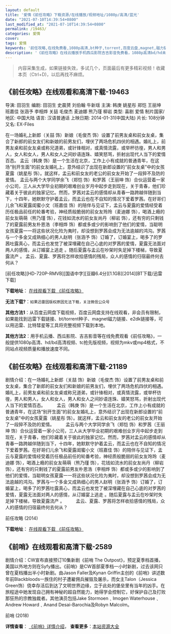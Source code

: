```yaml
---
layout: default
title: '爱情《前任攻略》下载资源/在线播放/视频地址/1080p/高清/蓝光'
date: "2021-07-10T14:39:54+0800"
last_modified_at: "2021-07-10T14:39:54+0800"
permalink: /19463/
categories: 爱情
cover:
tags: 爱情
keywords: '前任攻略,在线免费看,1080p高清,bt种子,torrent,百度云盘,magnet,磁力链,迅雷下载资源'
description: '《前任攻略》在线云播放手机西瓜影院吉吉影音免费看，1080p高清bd/hd未删减完整版和tc抢先枪版，mkv/mp4格式，附带bt/torrent种子、magnet/磁力链、百度云盘、网盘资源迅雷下载链接'
---
```


>内容采集生成，如果链接失效，多试几个，页面最后有更多精彩视频！收藏本页（Ctrl+D)，以后再找不麻烦。


## 《前任攻略》在线观看和高清下载-19463

导演: 田羽生 编剧: 田羽生 史晨赟 刘伯翰 牛新瑶 主演: 韩庚 姚星彤 郑恺 王丽坤 班嘉佳 张涵予 李相烨 关喆 毛俊杰 麦迪娜 熊乃瑾 柳岩 类型: 喜剧 爱情 制片国家/地区: 中国大陆 语言: 汉语普通话 上映日期: 2014-01-31(中国大陆) 片长: 108分钟 又名: EX-Files

在一场婚礼上新郎（关喆 饰）新娘（毛俊杰 饰）设置了前男友桌和前女友桌，集合了新郎的前女友们和新娘的前男友们，埋伏了两场危机四伏的相遇。婚礼上，前男友桌和前女友桌或称兄道弟，或针锋相对，或真情流露，或举杯彷徨，男人和男人，女人和女人，男人和女人之间妙语连珠、嬉笑怒骂，折射出现代人当下的爱情百态。 孟云（韩庚 饰）是一个生活在北京，工作上小有成就的普通青年，在这场“别开生面”的前女友婚礼上，意外结识了出现在新郎设置的“前女友桌”中的女孩夏露（姚星彤 饰）。就这样，孟云和前女友的老公的前女友开始了一段猝不及防的爱情。 孟云与两个大学同学余飞（郑恺 饰）和罗茜（王丽坤 饰）合伙运营着一家小公司，三人从大学毕业初期的艰难创业岁月中起步走到现在，关于青春，他们珍藏着关于彼此的独家记忆。然而，罗茜对孟云的感情却从青春一路跨越伴随到当下，十四年，她默默守护着孟云，而孟云也在不自知的情况下爱着罗茜。在好哥们儿余飞和夏露闺蜜小文（班嘉佳 饰）的陪伴与见证下，孟云与夏露的爱情经受着历任极品前任的轮番考验，神经质般脆弱的前女友玲玲（麦迪娜 饰），喝酒上瘾的前女友萌萌（熊乃瑾 饰），花钱如流水的前女友尚丹（柳岩 饰），还有穷的只剩钱了的夏露前男友朴恩浩（李相烨 饰）都或多或少的影响到了他们的爱情，当聪明女孩夏露一一将这些状况化险为夷时，却没想到罗茜会成为无法逾越的鸿沟。罗茜与一个多金又成熟细心的男人赵明（张涵予 饰）订婚了，订婚宴上，喝多了的罗茜吐露真心，而孟云也发觉了被深埋藏在自己心底的对罗茜的爱情，夏露无法面对两人的感情，从订婚宴上逃走 。随后夏露与孟云在吵架时失足掉下楼梯，导致夏露流产 。 孟云、夏露、罗茜将怎样收拾感情的残局，众人的感情的归宿最终何去何从？


[前任攻略][HD-720P-RMVB][国语中字][豆瓣6.4分][1.1GB][2014][BT下载/迅雷下载]

**下载地址**： [在线观看下载 《前任攻略》](https://www.btdx8.com/torrent/ex_file_2014.html) 


**无法下载?**：`如果迅雷因版权原因无法下载，关注微信公众号 `

**其他方法1**：从百度云网盘下载视频，百度云网盘支持在线观看，非会员有限制，如果能找到迅雷下载链接、bt/torrent种子、magnet磁力链接、e2dk链接等，可以用迅雷、比特彗星等工具将完整视频下载到本地。

**其他方法2**：用手机云播、西瓜影院、吉吉影音等在线免费观看《前任攻略》，一般提供1080p高清、hd/bd高清视频、tc抢先版视频，视频为mkv或mp4格式，不同站点视频质量和播放速度不同。


## 《前任攻略》在线观看和高清下载-21189

剧情介绍：在一场婚礼上新郎（关喆 饰）新娘（毛俊杰 饰）设置了前男友桌和前女友桌，集合了新郎的前女友们和新娘的前男友们，埋伏了两场危机四伏的相遇。婚礼上，前男友桌和前女友桌或称兄道弟，或针锋相对，或真情流露，或举杯彷徨，男人和男人，女人和女人，男人和女人之间妙语连珠、嬉笑怒骂，折射出现代人当下的爱情百态。  　　孟云（韩庚 饰）是一个生活在北京，工作上小有成就的普通青年，在这场“别开生面”的前女友婚礼上，意外结识了出现在新郎设置的“前女友桌”中的女孩夏露（姚星彤 饰）。就这样，孟云和前女友的老公的前女友开始了一段猝不及防的爱情。  　　孟云与两个大学同学余飞（郑恺 饰）和罗茜（王丽坤 饰）合伙运营着一家小公司，三人从大学毕业初期的艰难创业岁月中起步走到现在，关于青春，他们珍藏着关于彼此的独家记忆。然而，罗茜对孟云的感情却从青春一路跨越伴随到当下，十四年，她默默守护着孟云，而孟云也在不自知的情况下爱着罗茜。在好哥们儿余飞和夏露闺蜜小文（班嘉佳 饰）的陪伴与见证下，孟云与夏露的爱情经受着历任极品前任的轮番考验，神经质般脆弱的前女友玲玲（麦迪娜 饰），喝酒上瘾的前女友萌萌（熊乃瑾 饰），花钱如流水的前女友尚丹（柳岩 饰），还有穷的只剩钱了的夏露前男友朴恩浩（李相烨 饰）都或多或少的影响到了他们的爱情，当聪明女孩夏露一一将这些状况化险为夷时，却没想到罗茜会成为无法逾越的鸿沟。罗茜与一个多金又成熟细心的男人赵明（张涵予 饰）订婚了，订婚宴上，喝多了的罗茜吐露真心，而孟云也发觉了被深埋藏在自己心底的对罗茜的爱情，夏露无法面对两人的感情，从订婚宴上逃走 。随后夏露与孟云在吵架时失足掉下楼梯，导致夏露流产 。  　　孟云、夏露、罗茜将怎样收拾感情的残局，众人的感情的归宿最终何去何从？


前任攻略 (2014)

**下载地址**： [在线观看下载 《前任攻略》](https://www.btbtdy.me/btdy/dy1420.html) 


## 《前哨》在线观看和高清下载-2589

剧情介绍：CW宣布直接预订10集新剧《前哨 The Outpost》，预定夏季档首播，美国以外地方则在Syfy播出。《前哨》是CW首部夏季档一小时新剧，过去该网只曾在夏档播出半小时新剧。由Jason Faller及Kynan Griffin主创的《前哨》讲述数年前Blackbloods一族住的村子遭雇佣兵摧毁及屠杀，而女主Talon（Jessica Green饰）侥幸存活后到达了文明世界边缘，立于此处的堡垒里有当年的凶手。在旅程途中她发现自己拥有神秘的超自然能力，她得学会控制它，好保护自己及打败那狂热的宗教独裁者。其他演员包括Jake Stormoen﹑Imogen Waterhouse﹑Andrew Howard﹑Anand Desai-Barochia及Robyn Malcolm。


前哨 (2018)

**详情查看**： [《前哨》详情介绍](/movie/2589/)， **查看更多**：[本站资源大全](/movie/t/all/)

